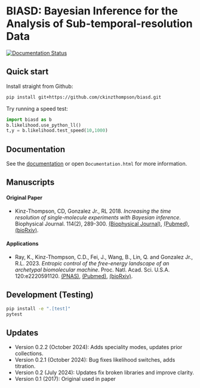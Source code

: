 # BIASD: Bayesian Inference for the Analysis of Sub-temporal-resolution Data

[![Documentation Status](https://readthedocs.org/projects/biasd/badge/?version=main)](https://biasd.readthedocs.io/en/main/?badge=main)

## Quick start
Install straight from Github:
``` sh
pip install git+https://github.com/ckinzthompson/biasd.git
```

Try running a speed test:
``` python
import biasd as b
b.likelihood.use_python_ll()
t,y = b.likelihood.test_speed(10,1000)
```

## Documentation
See the [documentation](http://biasd.readthedocs.io/) or open `Documentation.html` for more information.

## Manuscripts
#### Original Paper
* Kinz-Thompson, CD, Gonzalez Jr., RL 2018. _Increasing the time resolution of single-molecule experiments with Bayesian inference_. Biophysical Journal. 114(2), 289-300. [(Biophysical Journal)](https://www.cell.com/biophysj/fulltext/S0006-3495(17)34973-1),  [(Pubmed)](https://pubmed.ncbi.nlm.nih.gov/29401427/),  [(bioRxiv)](https://www.biorxiv.org/content/early/2017/05/26/099648).

#### Applications
* Ray, K., Kinz-Thompson, C.D., Fei, J., Wang, B., Lin, Q. and Gonzalez Jr., R.L. 2023. _Entropic control of the free-energy landscape of an archetypal biomolecular machine_. Proc. Natl. Acad. Sci. U.S.A. 120:e2220591120. [(PNAS)](https://pnas.org/doi/10.1073/pnas.2220591120),  [(Pubmed)](https://pubmed.ncbi.nlm.nih.gov/37186858),  [(bioRxiv)](https://www.biorxiv.org/content/10.1101/2022.10.03.510626v2).

## Development (Testing)
``` sh
pip install -e ".[test]"
pytest
```

## Updates
* Version 0.2.2 (October 2024): Adds speciality modes, updates prior collections.
* Version 0.2.1 (October 2024): Bug fixes likelihood switches, adds titration.
* Version 0.2 (July 2024): Updates fix broken libraries and improve clarity.
* Version 0.1 (2017): Original used in paper

